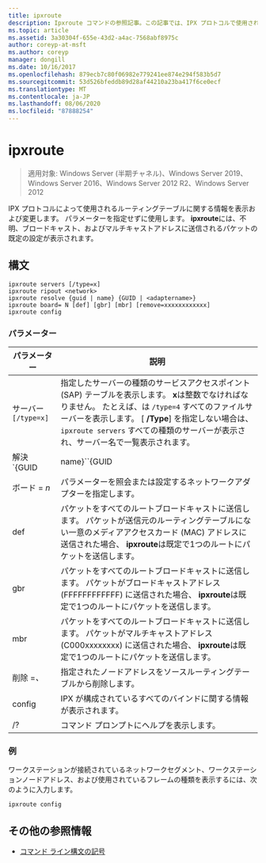 ```yaml
---
title: ipxroute
description: Ipxroute コマンドの参照記事。この記事では、IPX プロトコルで使用されるルーティングテーブルに関する情報を表示および変更します。
ms.topic: article
ms.assetid: 3a30304f-655e-43d2-a4ac-7568abf8975c
author: coreyp-at-msft
ms.author: coreyp
manager: dongill
ms.date: 10/16/2017
ms.openlocfilehash: 879ecb7c80f06982e779241ee874e294f583b5d7
ms.sourcegitcommit: 53d526bfeddb89d28af44210a23ba417f6ce0ecf
ms.translationtype: MT
ms.contentlocale: ja-JP
ms.lasthandoff: 08/06/2020
ms.locfileid: "87888254"
---
```

# <a name="ipxroute"></a>ipxroute

> 適用対象: Windows Server (半期チャネル)、Windows Server 2019、Windows Server 2016、Windows Server 2012 R2、Windows Server 2012

IPX プロトコルによって使用されるルーティングテーブルに関する情報を表示および変更します。 パラメーターを指定せずに使用します。 **ipxroute**には、不明、ブロードキャスト、およびマルチキャストアドレスに送信されるパケットの既定の設定が表示されます。

## <a name="syntax"></a>構文

```
ipxroute servers [/type=x]
ipxroute ripout <network>
ipxroute resolve {guid | name} {GUID | <adaptername>}
ipxroute board= N [def] [gbr] [mbr] [remove=xxxxxxxxxxxx]
ipxroute config
```

### <a name="parameters"></a>パラメーター
| パラメーター | 説明 |
| ------- | -------- |
| サーバー`[/type=x]` | 指定したサーバーの種類のサービスアクセスポイント (SAP) テーブルを表示します。 **x**は整数でなければなりません。 たとえば、は `/type=4` すべてのファイルサーバーを表示します。 [ **/Type**] を指定しない場合は、 `ipxroute servers` すべての種類のサーバーが表示され、サーバー名で一覧表示されます。 |
| 解決 `{GUID | name}``{GUID | adaptername}` | GUID の名前をフレンドリ名に解決するか、フレンドリ名をその GUID に解決します。 |
| ボード = *n* | パラメーターを照会または設定するネットワークアダプターを指定します。 |
| def | パケットをすべてのルートブロードキャストに送信します。 パケットが送信元のルーティングテーブルにない一意のメディアアクセスカード (MAC) アドレスに送信された場合、 **ipxroute**は既定で1つのルートにパケットを送信します。 |
| gbr | パケットをすべてのルートブロードキャストに送信します。 パケットがブロードキャストアドレス (FFFFFFFFFFFF) に送信された場合、 **ipxroute**は既定で1つのルートにパケットを送信します。 |
| mbr | パケットをすべてのルートブロードキャストに送信します。 パケットがマルチキャストアドレス (C000xxxxxxxx) に送信された場合、 **ipxroute**は既定で1つのルートにパケットを送信します。 |
| 削除 =*、* | 指定されたノードアドレスをソースルーティングテーブルから削除します。 |
| config | IPX が構成されているすべてのバインドに関する情報が表示されます。 |
| /? | コマンド プロンプトにヘルプを表示します。 |

### <a name="examples"></a>例

ワークステーションが接続されているネットワークセグメント、ワークステーションノードアドレス、および使用されているフレームの種類を表示するには、次のように入力します。

```
ipxroute config
```

## <a name="additional-references"></a>その他の参照情報

- [コマンド ライン構文の記号](command-line-syntax-key.md)
